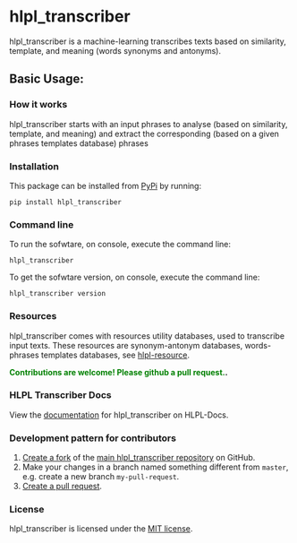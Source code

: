 
# hlpl_transcriber

hlpl_transcriber is a machine-learning transcribes texts based on similarity, template, and meaning (words synonyms and antonyms). 

## Basic Usage:

### How it works
hlpl_transcriber starts with an input phrases to analyse (based on similarity, template, and meaning) and extract the corresponding (based on a given phrases templates database) phrases

### Installation
This package can be installed from [PyPi](https://pypi.python.org/pypi/hlpl_transcriber) by running:

```
pip install hlpl_transcriber
```

### Command line
To run the sofwtare, on console, execute the command line:
```
hlpl_transcriber
```
To get the sofwtare version, on console, execute the command line:
```
hlpl_transcriber version
```

### Resources

hlpl_transcriber comes with resources utility databases, used to transcribe input texts. These resources are synonym-antonym databases, words-phrases templates databases, see [hlpl-resource](https://resource.hlpl.net).


**<span style="color:green">Contributions are welcome! Please github a pull request.</span>.**

### HLPL Transcriber Docs

View the [documentation](https://docs.hlpl.net) for hlpl_transcriber on HLPL-Docs.


### Development pattern for contributors

1. [Create a fork](https://help.github.com/articles/fork-a-repo/) of the [main hlpl_transcriber repository](https://github.com/hlpl/transcriber) on GitHub.
2. Make your changes in a branch named something different from `master`, e.g. create a new branch `my-pull-request`.
3. [Create a pull request](https://help.github.com/articles/creating-a-pull-request/).

### License
hlpl_transcriber is licensed under the [MIT license](https://opensource.org/licenses/MIT).
